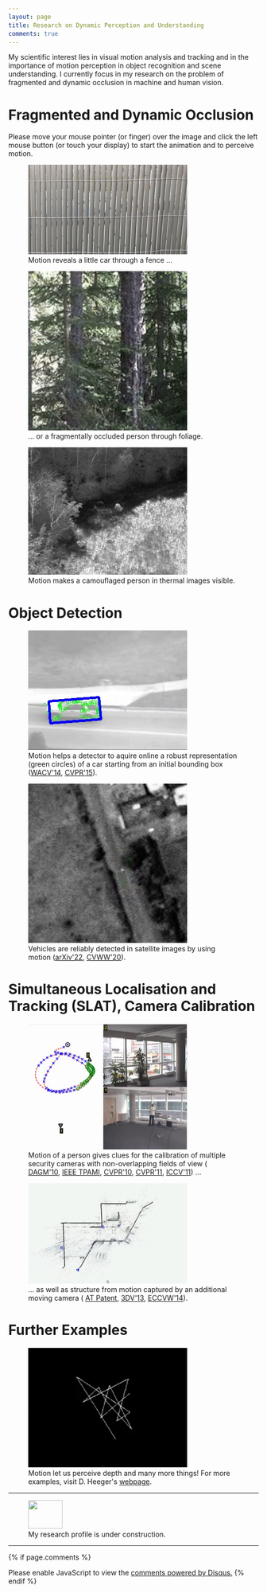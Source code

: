 ```yaml
---
layout: page
title: Research on Dynamic Perception and Understanding
comments: true
---
```


<script src="//cdnjs.cloudflare.com/ajax/libs/jquery/2.1.3/jquery.min.js"></script>
<script src="//cdnjs.cloudflare.com/ajax/libs/pace/1.0.2/pace.min.js"></script>

My scientific interest lies in visual motion analysis and tracking and in the importance of motion perception in object recognition and scene understanding. I currently focus in my research on the problem of fragmented and dynamic occlusion in machine and human vision.

# Fragmented and Dynamic Occlusion

Please move your mouse pointer (or finger) over the image and click the left mouse button (or touch your display) to start the animation and to perceive motion.

<figure>
  <img src="/assets/images/fence.png" height="180" width="320" alt="Frag Image" data-alt="/assets/images/fence.gif">
  <figcaption>Motion reveals a little car through a fence ...</figcaption>
</figure>

<figure>
  <img src="/assets/images/frag.png" height="320" width="320" alt="Frag Image" data-alt="/assets/images/frag.gif">
  <figcaption>... or a fragmentally occluded person through foliage.</figcaption>
</figure>

<figure>
  <img src="/assets/images/cam.png" height="256" width="320" alt="Cam Image" data-alt="/assets/images/cam.gif">
  <figcaption>Motion makes a camouflaged person in thermal images visible.</figcaption>
</figure>

# Object Detection

<figure>
  <img src="/assets/images/car.png" height="240" width="320" alt="Car Image" data-alt="/assets/images/car.gif">
  <figcaption>Motion helps a detector to aquire online a robust representation (green circles) of a car starting from an initial bounding box (<a href="https://doi.org/10.1109/WACV.2014.6836013">WACV'14</a>, <a href="https://doi.org/10.1109/CVPR.2015.7298895"> CVPR'15</a>).</figcaption>
</figure>

<figure>
  <img src="/assets/images/sat.png" height="320" width="320" alt="Sat Image" data-alt="/assets/images/sat.gif">
  <figcaption>Vehicles are reliably detected in satellite images by using motion (<a href="https://arxiv.org/abs/2204.06828">arXiv'22</a>, <a href="https://data.vicos.si/cvww20/05.pdf"> CVWW'20</a>).</figcaption>
</figure>

# Simultaneous Localisation and Tracking (SLAT), Camera Calibration

<figure>
  <img src="/assets/images/socp.png" height="252" width="320" alt="Socp Image" data-alt="/assets/images/socp.gif">
  <figcaption>Motion of a person gives clues for the calibration of multiple security cameras with non-overlapping fields of view (
    <a href="https://doi.org/10.1007/978-3-642-15986-2_3">DAGM'10</a>,
    <a href="https://doi.org/10.1109/TPAMI.2009.56">IEEE TPAMI</a>,
    <a href="https://doi.org/10.1109/CVPR.2010.5540028">CVPR'10</a>,
    <a href="https://doi.org/10.1109/CVPR.2011.5995534">CVPR'11</a>,
    <a href="https://doi.org/10.1109/ICCV.2011.6126334">ICCV'11</a>) ...
  </figcaption>
</figure>

<figure>
  <img src="/assets/images/sfm.png" height="202" width="320" alt="Sfm Image" data-alt="/assets/images/sfm.gif">
  <figcaption>... as well as structure from motion captured by an additional moving camera (
    <a href="https://patents.google.com/patent/AT511968B1/en">AT Patent</a>,
    <a href="https://doi.org/10.1109/3DV.2013.27">3DV'13</a>,
    <a href="https://citeseerx.ist.psu.edu/document?repid=rep1&type=pdf&doi=b633f72c732569110b26efaa87d87a3cf2641960">ECCVW'14</a>).
  </figcaption>
</figure>


# Further Examples

<figure>
  <img src="/assets/images/heeger.png" height="240" width="320" alt="3D Image" data-alt="/assets/images/heeger.gif">
  <figcaption>Motion let us perceive depth and many more things! For more examples, visit D. Heeger's <a href="http://www.cns.nyu.edu/~david/courses/perception/lecturenotes/motion/motion.html">webpage</a>.</figcaption>
</figure>

<script src="/js/script-min.js"></script>

***

<figure>
  <img class="alignleft" src="https://upload.wikimedia.org/wikipedia/commons/thumb/a/af/Under_construction_icon-yellow.svg/291px-Under_construction_icon-yellow.svg.png" alt="" width="69" height="57" />
  <figcaption>My research profile is under construction.</figcaption>
</figure>

***

{% if page.comments %}
<div id="disqus_thread"></div>
<script>
    /**
    *  RECOMMENDED CONFIGURATION VARIABLES: EDIT AND UNCOMMENT THE SECTION BELOW TO INSERT DYNAMIC VALUES FROM YOUR PLATFORM OR CMS.
    *  LEARN WHY DEFINING THESE VARIABLES IS IMPORTANT: https://disqus.com/admin/universalcode/#configuration-variables    */
    /*
    var disqus_config = function () {
    this.page.url = PAGE_URL;  // Replace PAGE_URL with your page's canonical URL variable
    this.page.identifier = PAGE_IDENTIFIER; // Replace PAGE_IDENTIFIER with your page's unique identifier variable
    };
    */
    (function() { // DON'T EDIT BELOW THIS LINE
    var d = document, s = d.createElement('script');
    s.src = 'https://rpflugfelder-github-io.disqus.com/embed.js';
    s.setAttribute('data-timestamp', +new Date());
    (d.head || d.body).appendChild(s);
    })();
</script>
<noscript>Please enable JavaScript to view the <a href="https://disqus.com/?ref_noscript">comments powered by Disqus.</a></noscript>
{% endif %}


<!--

Other research [work](research.md) in other areas of vision.

<h5>Benchmarking Tracking</h5>
<img class="alignnone size-full wp-image-6894" src="https://cvl.tuwien.ac.at/wp-content/uploads/2015/12/logo_website.png" alt="" width="127" height="61" />      <img class="alignnone size-medium wp-image-6895" src="https://cvl.tuwien.ac.at/wp-content/uploads/2015/12/videonet_title-300x78.png" alt="" width="300" height="78" />
In 2012, I initiated together with Matej Kristan the Visual Object Tracking Challenge (VOT) and since then I have been co-organising annual challenges and workshops at ICCV and ECCV with Matej Kristan, Ales Leonardis, Jiri Matas, Michael Felsberg and Joni-Kristian Kämäräinen. VOT is de facto the international community benchmark in the field of visual tracking. Important results of our work are A-R measures for quantifying short-term tracking performance in terms of accuracy and robustness and the discovery of correlation filters as superior approach for tracking. More information can be found on our <a href="http://www.votchallenge.net">webpage</a>. VOT is also part of the benchmark <a href="http://videonet.team/#team">initiative</a> for all things video.
<h5>An in-depth Analysis of Visual Tracking with Siamese Neural Networks</h5>
This survey presents a deep analysis of the learning and inference capabilities in nine popular trackers. It is neither intended to study the whole literature nor is it an attempt to review all kinds of neural networks proposed for visual tracking. We focus instead on Siamese neural networks which are a promising starting point for studying the challenging problem of tracking. These networks integrate efficiently feature learning and the temporal matching and have so far shown state-of-the-art performance. In particular, the branches of Siamese networks, their layers connecting these branches (a-e), specific aspects of training and the embedding of these networks into the tracker are highlighted.

<img class="aligncenter wp-image-8225 size-full" src="https://cvl.tuwien.ac.at/wp-content/uploads/2020/02/siamese-classes.png" alt="" width="974" height="259" />

Quantitative results from existing papers are compared with the conclusion that the current evaluation methodology shows problems with the reproducibility and the comparability of results. The paper proposes a novel Lisp-like formalism for a better comparison of trackers. This assumes a certain functional design and functional decomposition of trackers. The paper tries to give foundation for tracker design by a formulation of the problem based on the theory of machine learning and by the interpretation of a tracker as a decision function. The work concludes with promising lines of research and suggests future work. <a href="https://arxiv.org/abs/1707.00569">arXiv</a>
<h5>Clustering of Static-Adaptive Correspondences for Deformable Object Tracking</h5>
<div style="float: right; padding-left: 10px;">

[video width="320" height="240" mp4="https://cvl.tuwien.ac.at/wp-content/uploads/2020/02/occlusion.mp4" loop="true" autoplay="true"][/video]

</div>
<h5>Car Tracking in Tunnels</h5>
<div style="float: right; padding-left: 10px;">

[video width="320" height="240" loop="true" autoplay="true" mp4="https://cvl.tuwien.ac.at/wp-content/uploads/2020/10/carlight_tracking.mp4"][/video]

</div>
<div class="page" title="Page 1">
<div class="layoutArea">
<div class="column">

Tracking methods are fundamental operations in traffic scene analysis. In this work we report on a tracking algorithm with a Kalman filter for traffic surveillance in tun- nels. The difficulties of solving the problem are the illumina- tion conditions and the image quality. We demonstrate our work on short sequences of tunnel scenes. <a href="https://www.researchgate.net/profile/Horst_Bischof/publication/260403050_Car_tracking_in_tunnels/links/53cfc4470cf2fd75bc59f73d/Car-tracking-in-tunnels.pdf">CVWW</a>



<script src="//cdnjs.cloudflare.com/ajax/libs/jquery/2.1.3/jquery.min.js"></script>
<script src="//cdnjs.cloudflare.com/ajax/libs/pace/1.0.2/pace.min.js"></script>

Please move your mouse pointer (or finger) over the image and click the left mouse button (or touch your display) to start the animation and to perceive motion.

***

<figure>
  <img src="/assets/images/pnd.png" height="240" width="320" alt="Frag Image" data-alt="/assets/images/pnd.gif">
  <figcaption>I developed a monocular calibration algorithms and showed that calibration of security cameras allows better person re-identification (<a href="https://diglib.tugraz.at/download.php?id=577a025937213&location=browse">PhD thesis</a>).</figcaption>
</figure>

<script src="/js/script-min.js"></script>
-->

